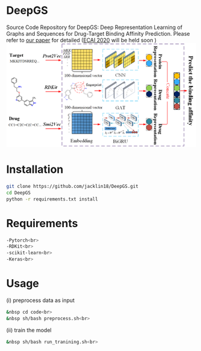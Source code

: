 <h1>DeepGS</h1>

Source Code Repository for DeepGS: Deep Representation Learning of Graphs and Sequences for Drug-Target Binding Affinity Prediction. Please refer to [our paper](https://arxiv.org/pdf/2003.13902.pdf) for detailed ([ECAI 2020](http://ecai2020.eu/) will be held soon )
<img src="figure1.png" alt="The framework of DeepGS" />

<h1>Installation</h1>

```bash
git clone https://github.com/jacklin18/DeepGS.git  
cd DeepGS  
python -r requirements.txt install
```

<h1>Requirements</h1>

```bash
-Pytorch<br>
-RDKit<br>
-scikit-learn<br>
-Keras<br>
```

<h1>Usage</h1>
(i) preprocess data as input<br>

```bash
&nbsp cd code<br>
&nbsp sh/bash preprocess.sh<br>
```

(ii) train the model<br>

```bash
&nbsp sh/bash run_tranining.sh<br>
```
